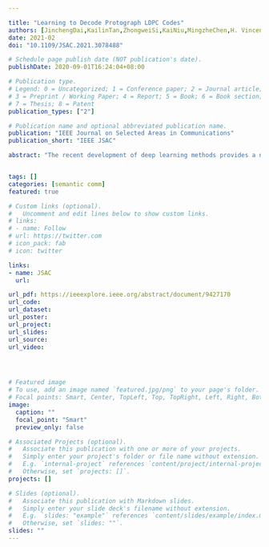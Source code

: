 ```yaml
---

title: "Learning to Decode Protograph LDPC Codes"
authors: [JinchengDai,KailinTan,ZhongweiSi,KaiNiu,MingzheChen,H. VincentPoor,ShuguangCui]
date: 2021-02
doi: "10.1109/JSAC.2021.3078488"

# Schedule page publish date (NOT publication's date).
publishDate: 2020-09-01T16:24:04+08:00

# Publication type.
# Legend: 0 = Uncategorized; 1 = Conference paper; 2 = Journal article;
# 3 = Preprint / Working Paper; 4 = Report; 5 = Book; 6 = Book section;
# 7 = Thesis; 8 = Patent
publication_types: ["2"]

# Publication name and optional abbreviated publication name.
publication: "IEEE Journal on Selected Areas in Communications"
publication_short: "IEEE JSAC"

abstract: "The recent development of deep learning methods provides a new approach to optimize the belief propagation (BP) decoding of linear codes. However, the limitation of existing works is that the scale of neural networks increases rapidly with the codelength, thus they can only support short to moderate codelengths. From the point view of practicality, we propose a high-performance neural min-sum (MS) decoding method that makes full use of the lifting structure of protograph low-density parity-check (LDPC) codes. By this means, the size of the parameter array of each layer in the neural decoder only equals the number of edge-types for arbitrary codelengths. In particular, for protograph LDPC codes, the proposed neural MS decoder is constructed in a special way such that identical parameters are shared by a bundle of edges derived from the same edgetype. To reduce the complexity and overcome the vanishing gradient problem in training the proposed neural MS decoder, an iteration-by-iteration (i.e., layer-by-layer in neural networks) greedy training method is proposed. With this, the proposed neural MS decoder tends to be optimized with faster convergence, which is aligned with the early termination mechanism widely used in practice. To further enhance the generalization ability of the proposed neural MS decoder, a codelength/rate compatible training method is proposed, which randomly selects samples from a set of codes lifted from the same base code. As a theoretical performance evaluation tool, a trajectory-based extrinsic information transfer (T-EXIT) chart is developed for various decoders"


tags: []
categories: [semantic comm]
featured: true

# Custom links (optional).
#   Uncomment and edit lines below to show custom links.
# links:
# - name: Follow
# url: https://twitter.com
# icon_pack: fab
# icon: twitter

links:
- name: JSAC
  url: 

url_pdf: https://ieeexplore.ieee.org/abstract/document/9427170
url_code: 
url_dataset:
url_poster:
url_project: 
url_slides:
url_source: 
url_video:




# Featured image
# To use, add an image named `featured.jpg/png` to your page's folder. 
# Focal points: Smart, Center, TopLeft, Top, TopRight, Left, Right, BottomLeft, Bottom, BottomRight.
image:
  caption: ""
  focal_point: "Smart"
  preview_only: false

# Associated Projects (optional).
#   Associate this publication with one or more of your projects.
#   Simply enter your project's folder or file name without extension.
#   E.g. `internal-project` references `content/project/internal-project/index.md`.
#   Otherwise, set `projects: []`.
projects: []

# Slides (optional).
#   Associate this publication with Markdown slides.
#   Simply enter your slide deck's filename without extension.
#   E.g. `slides: "example"` references `content/slides/example/index.md`.
#   Otherwise, set `slides: ""`.
slides: ""
---
```

